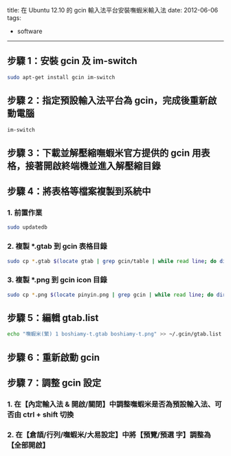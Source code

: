 title: 在 Ubuntu 12.10 的 gcin 輸入法平台安裝嘸蝦米輸入法
date: 2012-06-06
tags:
- software
---

## 步驟 1：安裝 gcin 及 im-switch

```bash
sudo apt-get install gcin im-switch
```

<!-- more -->

## 步驟 2：指定預設輸入法平台為 gcin，完成後重新啟動電腦

```sh
im-switch
```

## 步驟 3：下載並解壓縮嘸蝦米官方提供的 gcin 用表格，接著開啟終端機並進入解壓縮目錄

## 步驟 4：將表格等檔案複製到系統中

### 1. 前置作業

```sh
sudo updatedb
```

### 2. 複製 \*.gtab 到 gcin 表格目錄

```sh
sudo cp *.gtab $(locate gtab | grep gcin/table | while read line; do dirname "$line"; done | sort -u)
```

### 3. 複製 \*.png 到 gcin icon 目錄

```sh
sudo cp *.png $(locate pinyin.png | grep gcin | while read line; do dirname "$line"; done | sort -u)
```

## 步驟 5：編輯 gtab.list

```sh
echo "嘸蝦米(繁) 1 boshiamy-t.gtab boshiamy-t.png" >> ~/.gcin/gtab.list
```

## 步驟 6：重新啟動 gcin

## 步驟 7：調整 gcin 設定

### 1. 在【內定輸入法 & 開啟/關閉】中調整嘸蝦米是否為預設輸入法、可否由 ctrl + shift 切換

### 2. 在【倉頡/行列/嘸蝦米/大易設定】中將【預覽/預選 字】調整為【全部開啟】
